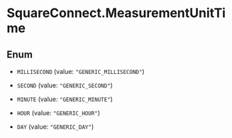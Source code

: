 # SquareConnect.MeasurementUnitTime

## Enum


* `MILLISECOND` (value: `"GENERIC_MILLISECOND"`)

* `SECOND` (value: `"GENERIC_SECOND"`)

* `MINUTE` (value: `"GENERIC_MINUTE"`)

* `HOUR` (value: `"GENERIC_HOUR"`)

* `DAY` (value: `"GENERIC_DAY"`)


